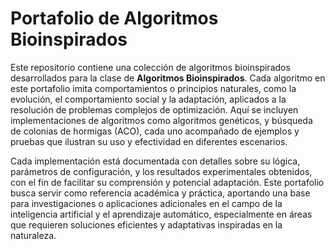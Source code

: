 # Portafolio de Algoritmos Bioinspirados

Este repositorio contiene una colección de algoritmos bioinspirados desarrollados para la clase de **Algoritmos Bioinspirados**. Cada algoritmo en este portafolio imita comportamientos o principios naturales, como la evolución, el comportamiento social y la adaptación, aplicados a la resolución de problemas complejos de optimización. Aquí se incluyen implementaciones de algoritmos como algoritmos genéticos, y búsqueda de colonias de hormigas (ACO), cada uno acompañado de ejemplos y pruebas que ilustran su uso y efectividad en diferentes escenarios.

Cada implementación está documentada con detalles sobre su lógica, parámetros de configuración, y los resultados experimentales obtenidos, con el fin de facilitar su comprensión y potencial adaptación. Este portafolio busca servir como referencia académica y práctica, aportando una base para investigaciones o aplicaciones adicionales en el campo de la inteligencia artificial y el aprendizaje automático, especialmente en áreas que requieren soluciones eficientes y adaptativas inspiradas en la naturaleza.

